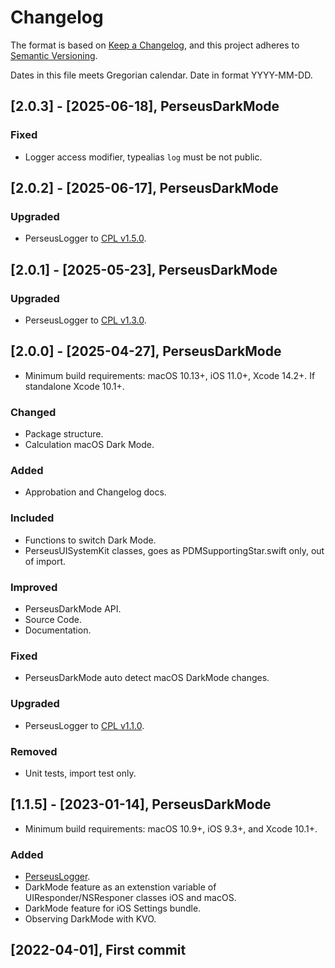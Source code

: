 # Changelog

The format is based on [Keep a Changelog](https://keepachangelog.com/en/1.1.0/),
and this project adheres to [Semantic Versioning](https://semver.org/spec/v2.0.0.html).<br/>

Dates in this file meets Gregorian calendar. Date in format YYYY-MM-DD.

## [2.0.3] - [2025-06-18], PerseusDarkMode

### Fixed

- Logger access modifier, typealias `log` must be not public.

## [2.0.2] - [2025-06-17], PerseusDarkMode

### Upgraded

- PerseusLogger to [CPL v1.5.0](https://github.com/perseusrealdeal/ConsolePerseusLogger).

## [2.0.1] - [2025-05-23], PerseusDarkMode

### Upgraded

- PerseusLogger to [CPL v1.3.0](https://github.com/perseusrealdeal/ConsolePerseusLogger).

## [2.0.0] - [2025-04-27], PerseusDarkMode

- Minimum build requirements: macOS 10.13+, iOS 11.0+, Xcode 14.2+. If standalone Xcode 10.1+.

### Changed

- Package structure.
- Calculation macOS Dark Mode.

### Added

- Approbation and Changelog docs.

### Included

- Functions to switch Dark Mode.
- PerseusUISystemKit classes, goes as PDMSupportingStar.swift only, out of import.

### Improved

- PerseusDarkMode API.
- Source Code.
- Documentation.

### Fixed

- PerseusDarkMode auto detect macOS DarkMode changes.

### Upgraded

- PerseusLogger to [CPL v1.1.0](https://github.com/perseusrealdeal/ConsolePerseusLogger).

### Removed

- Unit tests, import test only.

## [1.1.5] - [2023-01-14], PerseusDarkMode

- Minimum build requirements: macOS 10.9+, iOS 9.3+, and Xcode 10.1+.

### Added

- [PerseusLogger](https://gist.github.com/perseusrealdeal/df456a9825fcface44eca738056eb6d5).
- DarkMode feature as an extenstion variable of UIResponder/NSResponer classes iOS and macOS.
- DarkMode feature for iOS Settings bundle.
- Observing DarkMode with KVO. 

## [2022-04-01], First commit
